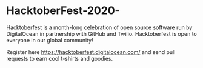 # HacktoberFest-2020-
Hacktoberfest is a month-long celebration of open source software run by DigitalOcean in partnership with GitHub and Twilio. Hacktoberfest is open to everyone in our global community!

Register here https://hacktoberfest.digitalocean.com/ and send pull requests to earn cool t-shirts and goodies.  
